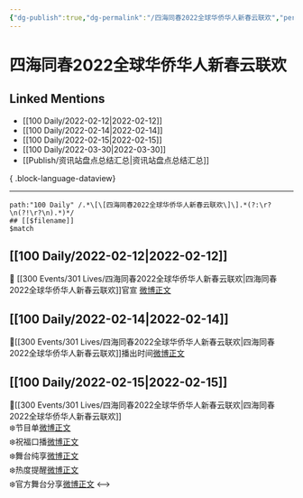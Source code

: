```yaml
---
{"dg-publish":true,"dg-permalink":"/四海同春2022全球华侨华人新春云联欢","permalink":"/四海同春2022全球华侨华人新春云联欢/","created":"2022-12-22T15:48:23.000+08:00","updated":"2023-04-10T16:18:32.000+08:00"}
---
```


# 四海同春2022全球华侨华人新春云联欢

## Linked Mentions
- [[100 Daily/2022-02-12\|2022-02-12]]
- [[100 Daily/2022-02-14\|2022-02-14]]
- [[100 Daily/2022-02-15\|2022-02-15]]
- [[100 Daily/2022-03-30\|2022-03-30]]
- [[Publish/资讯站盘点总结汇总\|资讯站盘点总结汇总]]

{ .block-language-dataview}

---

```expander
path:"100 Daily" /.*\[\[四海同春2022全球华侨华人新春云联欢\]\].*(?:\r?\n(?!\r?\n).*)*/
## [[$filename]]
$match
```
## [[100 Daily/2022-02-12\|2022-02-12]]
🌟 [[300 Events/301 Lives/四海同春2022全球华侨华人新春云联欢\|四海同春2022全球华侨华人新春云联欢]]官宣 [微博正文](https://weibo.com/detail/4736039091176389)
## [[100 Daily/2022-02-14\|2022-02-14]]
🌟[[300 Events/301 Lives/四海同春2022全球华侨华人新春云联欢\|四海同春2022全球华侨华人新春云联欢]]播出时间[微博正文](https://m.weibo.cn/6466290670/4736830135862925)
## [[100 Daily/2022-02-15\|2022-02-15]]
🌟[[300 Events/301 Lives/四海同春2022全球华侨华人新春云联欢\|四海同春2022全球华侨华人新春云联欢]]  
❄️节目单[微博正文](https://m.weibo.cn/6466290670/4737141958250165)  
❄️祝福口播[微博正文](https://m.weibo.cn/6466290670/4737152107151438)  
❄️舞台纯享[微博正文](https://m.weibo.cn/6466290670/4737161565307894)  
❄️热度提醒[微博正文](https://m.weibo.cn/6466290670/4737185339935076)  
❄️官方舞台分享[微博正文](https://m.weibo.cn/6466290670/4737164120165348)
<-->